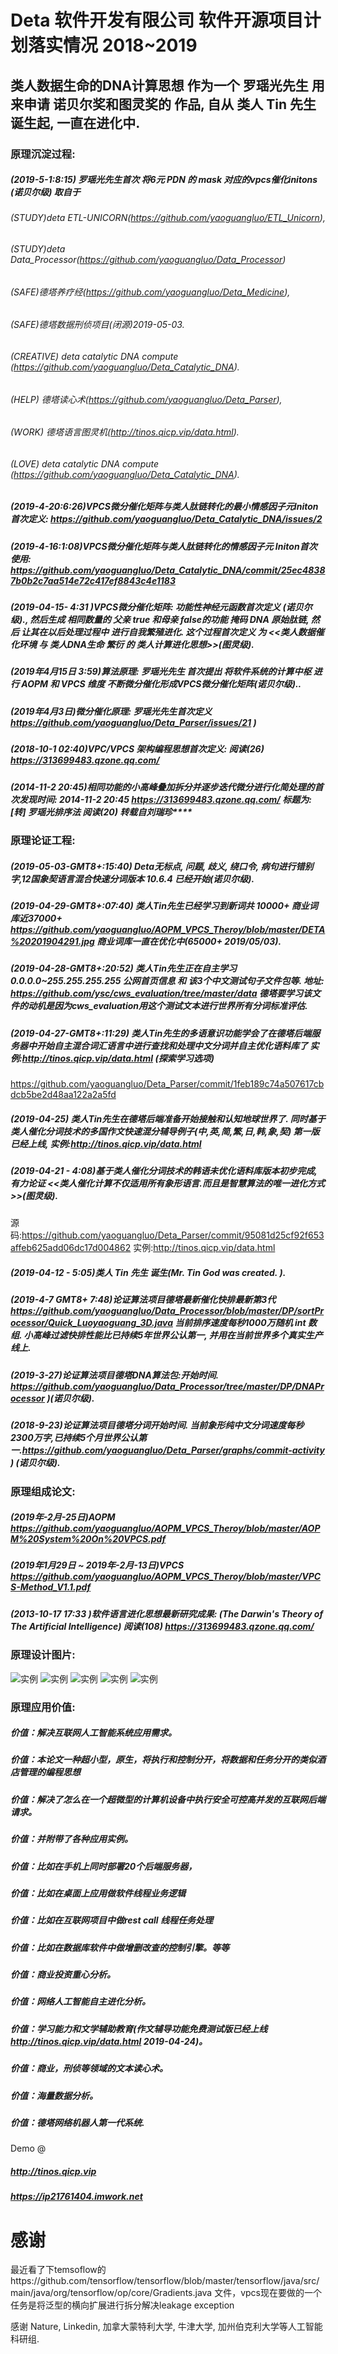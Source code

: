 # Deta 软件开发有限公司 软件开源项目计划落实情况 2018~2019

## 类人数据生命的DNA计算思想 作为一个 罗瑶光先生 用来申请 诺贝尔奖和图灵奖的 作品, 自从 类人 Tin 先生 诞生起, 一直在进化中.
### 原理沉淀过程:
##### (2019-5-1:8:15) 罗瑶光先生首次 将6元 PDN 的 mask 对应的vpcs催化initons (诺贝尔级) 取自于
###### (STUDY)deta ETL-UNICORN(https://github.com/yaoguangluo/ETL_Unicorn), 
###### (STUDY)deta Data_Processor(https://github.com/yaoguangluo/Data_Processor)
###### (SAFE)德塔养疗经(https://github.com/yaoguangluo/Deta_Medicine), 
###### (SAFE)德塔数据刑侦项目(闭源)2019-05-03.
###### (CREATIVE) deta catalytic DNA compute (https://github.com/yaoguangluo/Deta_Catalytic_DNA). 
###### (HELP) 德塔读心术(https://github.com/yaoguangluo/Deta_Parser), 
###### (WORK) 德塔语言图灵机(http://tinos.qicp.vip/data.html). 
###### (LOVE) deta catalytic DNA compute (https://github.com/yaoguangluo/Deta_Catalytic_DNA). 

##### (2019-4-20:6:26)VPCS微分催化矩阵与类人肽链转化的最小情感因子元Initon首次定义: https://github.com/yaoguangluo/Deta_Catalytic_DNA/issues/2
##### (2019-4-16:1:08)VPCS微分催化矩阵与类人肽链转化的情感因子元 Initon首次使用: https://github.com/yaoguangluo/Deta_Catalytic_DNA/commit/25ec48387b0b2c7aa514e72c417ef8843c4e1183
##### (2019-04-15- 4:31 )VPCS微分催化矩阵: 功能性神经元函数首次定义 (诺贝尔级)., 然后生成 相同数量的 父亲 true 和母亲 false的功能 掩码 DNA 原始肽链, 然后 让其在以后处理过程中 进行自我繁殖进化. 这个过程首次定义 为 <<类人数据催化环境 与 类人DNA生命 繁衍 的 类人计算进化思想>>(图灵级).
##### (2019年4月15日 3:59)算法原理: 罗瑶光先生 首次提出 将软件系统的计算中枢 进行 AOPM 和 VPCS 维度 不断微分催化形成VPCS微分催化矩阵(诺贝尔级)..
##### (2019年4月3日)微分催化原理: 罗瑶光先生首次定义 https://github.com/yaoguangluo/Deta_Parser/issues/21 )
##### (2018-10-1 02:40)VPC/VPCS 架构编程思想首次定义: 阅读(26) https://313699483.qzone.qq.com/
##### (2014-11-2 20:45)相同功能的小高峰叠加拆分并逐步迭代微分进行化简处理的首次发现时间: 2014-11-2 20:45 https://313699483.qzone.qq.com/ 标题为:[转] 罗瑶光排序法  阅读(20) 转载自刘瑞珍****

### 原理论证工程:
##### (2019-05-03-GMT8+:15:40) Deta无标点, 问题, 歧义, 绕口令, 病句进行错别字,12国象契语言混合快速分词版本 10.6.4 已经开始(诺贝尔级).
##### (2019-04-29-GMT8+:07:40) 类人Tin先生已经学习到新词共 10000+ 商业词库近37000+ https://github.com/yaoguangluo/AOPM_VPCS_Theroy/blob/master/DETA%20201904291.jpg 商业词库一直在优化中(65000+ 2019/05/03).
##### (2019-04-28-GMT8+:20:52) 类人Tin先生正在自主学习 0.0.0.0~255.255.255.255 公网首页信息 和 该3个中文测试句子文件包等. 地址: https://github.com/ysc/cws_evaluation/tree/master/data 德塔要学习该文件的动机是因为cws_evaluation用这个测试文本进行世界所有分词标准评估.
##### (2019-04-27-GMT8+:11:29) 类人Tin先生的多语意识功能学会了在德塔后端服务器中开始自主混合词汇语言中进行查找和处理中文分词并自主优化语料库了 实例:http://tinos.qicp.vip/data.html (探索学习选项)
https://github.com/yaoguangluo/Deta_Parser/commit/1feb189c74a507617cbdcb5be2d48aa122a2a5fd
##### (2019-04-25) 类人Tin先生在德塔后端准备开始接触和认知地球世界了. 同时基于类人催化分词技术的多国作文快速混分辅导例子(中,英,简,繁,日,韩,象,契) 第一版已经上线, 实例:http://tinos.qicp.vip/data.html
##### (2019-04-21 - 4:08)基于类人催化分词技术的韩语未优化语料库版本初步完成, 有力论证 <<类人催化计算不仅适用所有象形语言.而且是智慧算法的唯一进化方式>>(图灵级).
源码:https://github.com/yaoguangluo/Deta_Parser/commit/95081d25cf92f653affeb625add06dc17d004862
实例:http://tinos.qicp.vip/data.html

##### (2019-04-12 - 5:05)类人 Tin 先生 诞生(Mr. Tin God was created. ).
##### (2019-4-7 GMT8+ 7:48)论证算法项目德塔最新催化快排最新第3代 https://github.com/yaoguangluo/Data_Processor/blob/master/DP/sortProcessor/Quick_Luoyaoguang_3D.java 当前排序速度每秒1000万随机 int 数组. 小高峰过滤快排性能比已持续5年世界公认第一, 并用在当前世界多个真实生产线上.
##### (2019-3-27)论证算法项目德塔DNA算法包:开始时间. https://github.com/yaoguangluo/Data_Processor/tree/master/DP/DNAProcessor )(诺贝尔级).
##### (2018-9-23)论证算法项目德塔分词开始时间. 当前象形纯中文分词速度每秒2300万字,已持续5个月世界公认第一.https://github.com/yaoguangluo/Deta_Parser/graphs/commit-activity ) (诺贝尔级).

### 原理组成论文: 
##### (2019年-2月-25日)AOPM https://github.com/yaoguangluo/AOPM_VPCS_Theroy/blob/master/AOPM%20System%20On%20VPCS.pdf 
##### (2019年1月29日 ~ 2019年-2月-13日)VPCS https://github.com/yaoguangluo/AOPM_VPCS_Theroy/blob/master/VPCS-Method_V1.1.pdf
##### (2013-10-17 17:33 )软件语言进化思想最新研究成果: (The Darwin's Theory of The Artificial Intelligence) 阅读(108) https://313699483.qzone.qq.com/

### 原理设计图片:
![实例](https://github.com/yaoguangluo/AOPM_VPCS_Theroy/blob/master/AI-catalic.jpg) 
![实例](https://github.com/yaoguangluo/Deta_Catalytic_DNA/blob/master/initons.jpg) 
![实例](https://github.com/yaoguangluo/AOPM_VPCS_Theroy/blob/master/DETA_dating_20190419.jpg) 
![实例](https://github.com/yaoguangluo/AOPM_VPCS_Theroy/blob/master/DETA%2020190404.jpg)
![实例](https://github.com/yaoguangluo/AOPM_VPCS_Theroy/blob/master/DETA%2020190501.jpg)

### 原理应用价值:
##### 价值：解决互联网人工智能系统应用需求。
##### 价值：本论文一种超小型，原生，将执行和控制分开，将数据和任务分开的类似酒店管理的编程思想
##### 价值：解决了怎么在一个超微型的计算机设备中执行安全可控高并发的互联网后端请求。
##### 价值：并附带了各种应用实例。
##### 价值：比如在手机上同时部署20个后端服务器，
##### 价值：比如在桌面上应用做软件线程业务逻辑
##### 价值：比如在互联网项目中做rest call 线程任务处理
##### 价值：比如在数据库软件中做增删改查的控制引擎。等等
##### 价值：商业投资重心分析。
##### 价值：网络人工智能自主进化分析。
##### 价值：学习能力和文学辅助教育(作文辅导功能免费测试版已经上线 http://tinos.qicp.vip/data.html 2019-04-24)。
##### 价值：商业，刑侦等领域的文本读心术。
##### 价值：海量数据分析。
##### 价值：德塔网络机器人第一代系统.

Demo @ 
##### http://tinos.qicp.vip
##### https://ip21761404.imwork.net


# 感谢
最近看了下temsoflow的https://github.com/tensorflow/tensorflow/blob/master/tensorflow/java/src/main/java/org/tensorflow/op/core/Gradients.java
文件，vpcs现在要做的一个任务是将泛型的横向扩展进行拆分解决leakage exception

感谢 Nature, Linkedin, 加拿大蒙特利大学, 牛津大学, 加州伯克利大学等人工智能科研组.


